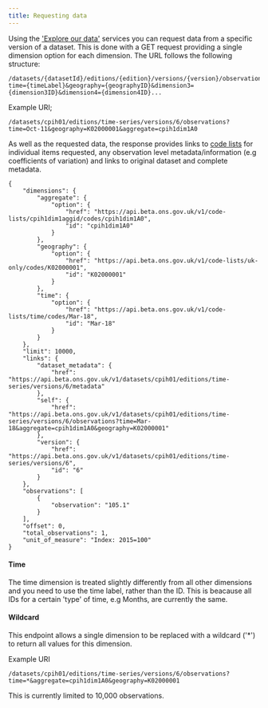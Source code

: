 ```yaml
---
title: Requesting data
---
```


Using the ['Explore our data'](../dataset/) services you can request data from a specific version of a dataset. This is done with a GET request providing a single dimension option for each dimension. The URL follows the following structure:

    /datasets/{datasetId}/editions/{edition}/versions/{version}/observations?time={timeLabel}&geography={geographyID}&dimension3={dimension3ID}&dimension4={dimension4ID}...

Example URI;

    /datasets/cpih01/editions/time-series/versions/6/observations?time=Oct-11&geography=K02000001&aggregate=cpih1dim1A0

As well as the requested data, the response provides links to [code lists](../code-list/) for individual items requested, any observation level metadata/information (e.g coefficients of variation) and links to original dataset and complete metadata.

    {
        "dimensions": {
            "aggregate": {
                "option": {
                    "href": "https://api.beta.ons.gov.uk/v1/code-lists/cpih1dim1aggid/codes/cpih1dim1A0",
                    "id": "cpih1dim1A0"
                }
            },
            "geography": {
                "option": {
                    "href": "https://api.beta.ons.gov.uk/v1/code-lists/uk-only/codes/K02000001",
                    "id": "K02000001"
                }
            },
            "time": {
                "option": {
                    "href": "https://api.beta.ons.gov.uk/v1/code-lists/time/codes/Mar-18",
                    "id": "Mar-18"
                }
            }
        },
        "limit": 10000,
        "links": {
            "dataset_metadata": {
                "href": "https://api.beta.ons.gov.uk/v1/datasets/cpih01/editions/time-series/versions/6/metadata"
            },
            "self": {
                "href": "https://api.beta.ons.gov.uk/v1/datasets/cpih01/editions/time-series/versions/6/observations?time=Mar-18&aggregate=cpih1dim1A0&geography=K02000001"
            },
            "version": {
                "href": "https://api.beta.ons.gov.uk/v1/datasets/cpih01/editions/time-series/versions/6",
                "id": "6"
            }
        },
        "observations": [
            {
                "observation": "105.1"
            }
        ],
        "offset": 0,
        "total_observations": 1,
        "unit_of_measure": "Index: 2015=100"
    }

#### Time

The time dimension is treated slightly differently from all other dimensions and you need to use the time label, rather than the ID. This is beacause all IDs for a certain 'type' of time, e.g Months, are currently the same.

#### Wildcard

This endpoint allows a single dimension to be replaced with a wildcard ('*') to return all values for this dimension.

Example URI

    /datasets/cpih01/editions/time-series/versions/6/observations?time=*&aggregate=cpih1dim1A0&geography=K02000001

This is currently limited to 10,000 observations.

